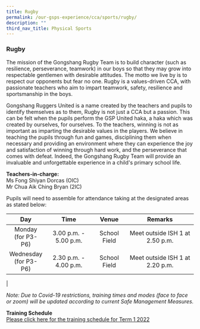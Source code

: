 ```yaml
---
title: Rugby
permalink: /our-gsps-experience/cca/sports/rugby/
description: ""
third_nav_title: Physical Sports
---
```

### **Rugby**
The mission of the Gongshang Rugby Team is to build character (such as resilience, perseverance, teamwork) in our boys so that they may grow into respectable gentlemen with desirable attitudes. The motto we live by is to respect our opponents but fear no one. Rugby is a values-driven CCA, with passionate teachers who aim to impart teamwork, safety, resilience and sportsmanship in the boys.  
  
Gongshang Ruggers United is a name created by the teachers and pupils to identify themselves as to them, Rugby is not just a CCA but a passion. This can be felt when the pupils perform the GSP United haka, a haka which was created by ourselves, for ourselves. To the teachers, winning is not as important as imparting the desirable values in the players. We believe in teaching the pupils through fun and games, disciplining them when necessary and providing an environment where they can experience the joy and satisfaction of winning through hard work, and the perseverance that comes with defeat. Indeed, the Gongshang Rugby Team will provide an invaluable and unforgettable experience in a child's primary school life.

**Teachers-in-charge:**<br>
Ms Fong Shiyan Dorcas (OIC)<br>
Mr Chua Aik Ching Bryan (2IC)

Pupils will need to assemble for attendance taking at the designated areas as stated below:

| Day | Time | Venue | Remarks |
|:---:|:---:|:---:|:---:|
| Monday<br>(for P3-P6) | 3.00 p.m. - 5.00 p.m. | School Field | Meet outside ISH 1 at 2.50 p.m. |
| Wednesday<br>(for P3-P6) | 2.30 p.m. - 4.00 p.m. | School Field | Meet outside ISH 1 at 2.20 p.m. |
|

_Note: Due to Covid-19 restrictions, training times and modes (face to face or zoom) will be updated according to current Safe Management Measures._

**Training Schedule**<br>
[Please click here for the training schedule for Term 1 2022](/files/rugby%20training.pdf)